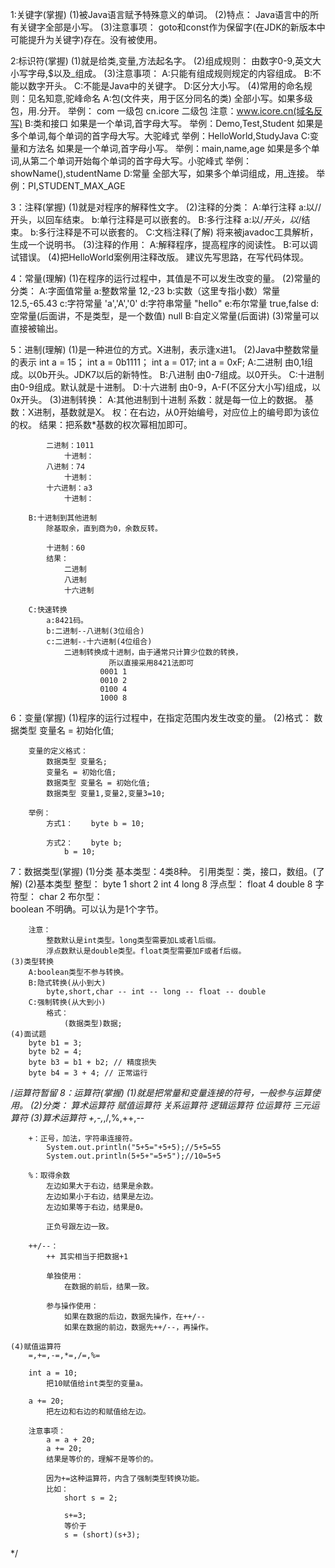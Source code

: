 1:关键字(掌握)
	(1)被Java语言赋予特殊意义的单词。
	(2)特点：
		Java语言中的所有关键字全部是小写。
	(3)注意事项：
		goto和const作为保留字(在JDK的新版本中可能提升为关键字)存在。没有被使用。
	
2:标识符(掌握)
	(1)就是给类,变量,方法起名字。
	(2)组成规则：
		由数字0-9,英文大小写字母,$以及_组成。
	(3)注意事项：
		A:只能有组成规则规定的内容组成。
		B:不能以数字开头。
		C:不能是Java中的关键字。
		D:区分大小写。
	(4)常用的命名规则：见名知意,驼峰命名
		A:包(文件夹，用于区分同名的类)
			全部小写。如果多级包，用.分开。
			举例：
				com	一级包
				cn.icore	二级包	
				注意：www.icore.cn(域名反写)
		B:类和接口
			如果是一个单词,首字母大写。
				举例：Demo,Test,Student
			如果是多个单词,每个单词的首字母大写。大驼峰式
				举例：HelloWorld,StudyJava
		C:变量和方法名
			如果是一个单词,首字母小写。
				举例：main,name,age
			如果是多个单词,从第二个单词开始每个单词的首字母大写。小驼峰式
				举例：showName(),studentName
		D:常量
			全部大写，如果多个单词组成，用_连接。
				举例：PI,STUDENT_MAX_AGE

3：注释(掌握)
	(1)就是对程序的解释性文字。
	(2)注释的分类：
		A:单行注释
			a:以//开头，以回车结束。
			b:单行注释是可以嵌套的。
		B:多行注释
			a:以/*开头，以*/结束。
			b:多行注释是不可以嵌套的。
		C:文档注释(了解)
			将来被javadoc工具解析，生成一个说明书。
	(3)注释的作用：
		A:解释程序，提高程序的阅读性。
		B:可以调试错误。
	(4)把HelloWorld案例用注释改版。
		建议先写思路，在写代码体现。

4：常量(理解)
	(1)在程序的运行过程中，其值是不可以发生改变的量。
	(2)常量的分类：
		A:字面值常量
			a:整数常量
				12,-23
			b:实数（这里专指小数）常量
				12.5,-65.43
			c:字符常量
				'a','A','0'
			d:字符串常量
				"hello"
			e:布尔常量
				true,false
			d:空常量(后面讲，不是类型，是一个数值)
				null
		B:自定义常量(后面讲)
	(3)常量可以直接被输出。

5：进制(理解)
	(1)是一种进位的方式。X进制，表示逢x进1。
	(2)Java中整数常量的表示
	int a = 15；
	int a = 0b1111；
	int a = 017;
	int a = 0xF;
		A:二进制 由0,1组成。以0b开头。JDK7以后的新特性。
		B:八进制 由0-7组成。以0开头。
		C:十进制 由0-9组成。默认就是十进制。
		D:十六进制 由0-9，A-F(不区分大小写)组成，以0x开头。
	(3)进制转换：
		A:其他进制到十进制
			系数：就是每一位上的数据。
			基数：X进制，基数就是X。
			权：在右边，从0开始编号，对应位上的编号即为该位的权。
			结果：把系数*基数的权次幂相加即可。
			
			二进制：1011
				十进制：
			八进制：74
				十进制：
			十六进制：a3
				十进制：

		B:十进制到其他进制
			除基取余，直到商为0，余数反转。

			十进制：60
			结果：
				二进制
				八进制
				十六进制

		C:快速转换
			a:8421码。
			b:二进制--八进制(3位组合)
			c:二进制--十六进制(4位组合)
                二进制转换成十进制，由于通常只计算少位数的转换，
                          所以直接采用8421法即可
                        0001 1
                        0010 2
                        0100 4
                        1000 8

6：变量(掌握)
	(1)程序的运行过程中，在指定范围内发生改变的量。
	(2)格式：
		数据类型 变量名 = 初始化值;

		变量的定义格式：
			数据类型 变量名;
			变量名 = 初始化值;
			数据类型 变量名 = 初始化值;
			数据类型 变量1,变量2,变量3=10;

		举例：
			方式1：	byte b = 10;

			方式2：	byte b;
				b = 10;

7：数据类型(掌握)
	(1)分类
		基本类型：4类8种。
		引用类型：类，接口，数组。(了解)
	(2)基本类型
		整型：
			byte	1
			short	2
			int	    4
			long	8
		浮点型：
			float	4
			double	8
		字符型：
			char	2
		布尔型：		
			boolean 不明确。可以认为是1个字节。
		
		注意：
			整数默认是int类型。long类型需要加L或者l后缀。
			浮点数默认是double类型。float类型需要加F或者f后缀。
	(3)类型转换
		A:boolean类型不参与转换。
		B:隐式转换(从小到大)
			byte,short,char -- int -- long -- float -- double
		C:强制转换(从大到小)
			格式：
				(数据类型)数据;
	(4)面试题
		byte b1 = 3;
		byte b2 = 4;
		byte b3 = b1 + b2; // 精度损失
		byte b4 = 3 + 4; // 正常运行
/*运算符暂留
8：运算符(掌握)
	(1)就是把常量和变量连接的符号，一般参与运算使用。
	(2)分类：
		算术运算符
		赋值运算符
		关系运算符
		逻辑运算符
		位运算符
		三元运算符
	(3)算术运算符
		+,-,*,/,%,++,--

		+：正号，加法，字符串连接符。
			System.out.println("5+5="+5+5);//5+5=55
			System.out.println(5+5+"=5+5");//10=5+5

		%：取得余数
			左边如果大于右边，结果是余数。
			左边如果小于右边，结果是左边。
			左边如果等于右边，结果是0。

			正负号跟左边一致。

		++/--：
			++ 其实相当于把数据+1

			单独使用：
				在数据的前后，结果一致。
		
			参与操作使用：
				如果在数据的后边，数据先操作，在++/--
				如果在数据的前边，数据先++/--，再操作。

	(4)赋值运算符
		=,+=,-=,*=,/=,%=

		int a = 10;
			把10赋值给int类型的变量a。

		a += 20;
			把左边和右边的和赋值给左边。

		注意事项：
			a = a + 20;
			a += 20;
			结果是等价的，理解不是等价的。

			因为+=这种运算符，内含了强制类型转换功能。
			比如：
				short s = 2;

				s+=3;
				等价于
				s = (short)(s+3);
*/